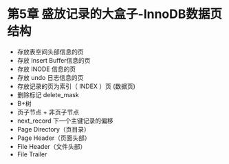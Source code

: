 # 第5章 盛放记录的大盒子-InnoDB数据页结构

- 存放表空间头部信息的页
- 存放 Insert Buffer信息的页
- 存放 INODE 信息的页
- 存放 undo 日志信息的页
- 存放记录的页为索引（ INDEX ）页 (数据页)
- 删除标记 delete_mask
- B+树
- 页子节点 + 非页子节点
- next_record 下一个主键记录的偏移
- Page Directory（页目录）
- Page Header（页面头部）
- File Header（文件头部）
- File Trailer
